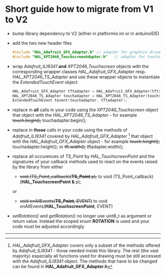 # Short guide how to migrate from V1 to V2

- bump library dependency to V2 (either in platformio.ini or in arduinoIDE)
- add the two new header files
  ```C++
  #include "HAL_Adafruit_GFX_Adapter.h" // adapter for graphics driver
  #include "HAL_XPT2046_TouchscreenAdapter.h"   // adapter for touchscreen driver
  ```
- wrap *Adafruit_ILI9341* **and** *XPT2046_Touchscreen* objects with the corresponding wrapper classes *HAL_Adafruit_GFX_Adapter* resp. *HAL_XPT2046_TS_Adapter* and use these  wrapper objects to instantiate the *ExtendedTouchEvent* object
  ```C++
  HAL_Adafruit_GFX_Adapter tftadapter = HAL_Adafruit_GFX_Adapter(tft);
  HAL_XPT2046_TS_Adapter touchadapter = HAL_XPT2046_TS_Adapter(touch);
  ExtendedTouchEvent tevent(touchadapter, tftadapter);
  ```
- replace in **all** calls in your code using the *XPT2046_Touchscreen* object that object with the *HAL_XPT2046_TS_Adapter* - for example ~~touch.begin();~~ touchadapter.begin();

- replace in **those** calls in your code using the methods of *Adafruit_ILI9341* covered by *HAL_Adafruit_GFX_Adapter* [^1] that object with the *HAL_Adafruit_GFX_Adapter* object - for example ~~touch.height();~~ touchadapter.height(); or ~~tft.width();~~ tftadapter.width();

- replace all occurences of *TS_Point* by *HAL_TouchscreenPoint* and the signatures of your callback methods 
  used to react on the events raised by the library from either

  -  ~~void (TS_Point_callback)(**TS_Point** p);~~ to  void (TS_Point_callback)(**HAL_TouchscreenPoint &** p);

    or

  -  ~~void onAllEvents(**TS_Point**, EVENT)~~ to void onAllEvents(**HAL_TouchscreenPoint**, EVENT)
- *setRotation()* and *getRotation()* no longer use uint8_t as argument or return value. Instead the scoped enum **ROTATION** is used and your code must be adjusted accordingly

---
[^1]: *HAL_Adafruit_GFX_Adapter* covers only a subset of the methods offered by *Adafruit_ILI9341* - those needed inside this library. The rest (the vast majority) especially all functions used for drawing must be still accessed  with the *Adafruit_ILI9341* object. The methods that have to be changed can be found in **HAL_Adafruit_GFX_Adapter.h**